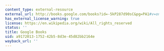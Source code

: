 ```yaml
---
content_type: external-resource
external_url: http://books.google.com/books?id=-5kP287d90sC&pg=PA1#v=onepage
has_external_license_warning: true
license: https://en.wikipedia.org/wiki/All_rights_reserved
status: ''
title: Google Books
uid: a9172013-1752-42b5-8d3e-45d82bb2164e
wayback_url: ''
---
```


